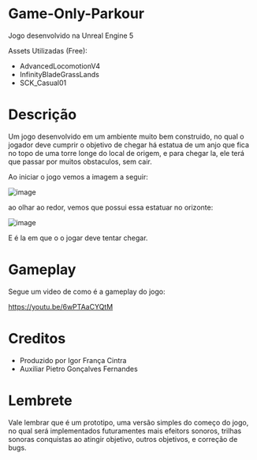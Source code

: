 # Game-Only-Parkour

Jogo desenvolvido na Unreal Engine 5

Assets Utilizadas (Free):

- AdvancedLocomotionV4
- InfinityBladeGrassLands
- SCK_Casual01

# Descrição

Um jogo desenvolvido em um ambiente muito bem construido, no qual o jogador deve cumprir o objetivo de chegar há estatua de um anjo que fica no topo
de uma torre longe do local de origem, e para chegar la, ele terá que passar por muitos obstaculos, sem cair.

Ao iniciar o jogo vemos a imagem a seguir:

![image](https://github.com/IgorFranc/Game-only-up-de-pobre/assets/70240398/1f466942-0b5e-4ee2-ab91-a24b873d8f8e)

ao olhar ao redor, vemos que possui essa estatuar no orizonte:

![image](https://github.com/IgorFranc/Game-only-up-de-pobre/assets/70240398/aad1352b-f8cd-4273-85ad-dca8175c42a7)

E é la em que o o jogar deve tentar chegar.

# Gameplay

Segue um video de como é a gameplay do jogo:

https://youtu.be/6wPTAaCYQtM

# Creditos

- Produzido por Igor França Cintra
- Auxiliar Pietro Gonçalves Fernandes 

# Lembrete

Vale lembrar que é um prototipo, uma versão simples do começo do jogo, no qual será implementados futuramentes mais efeitors sonoros, trilhas sonoras
conquistas ao atingir objetivo, outros objetivos, e correção de bugs. 

